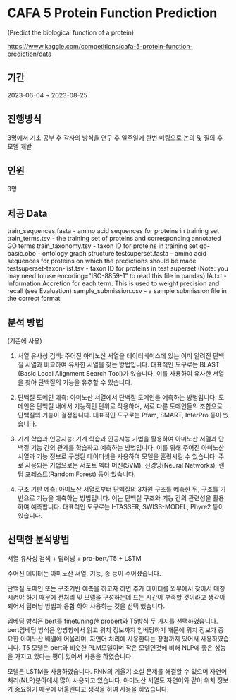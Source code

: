 CAFA 5 Protein Function Prediction 
================================
(Predict the biological function of a protein)

https://www.kaggle.com/competitions/cafa-5-protein-function-prediction/data

기간 
------------------
2023-06-04 ~ 2023-08-25

진행방식
--------------------
3명에서 기초 공부 후 각자의 방식을 연구 후 일주일에 한번 미팅으로 논의 및 질의 후 모델 개발

인원 
-----------------
3명

제공 Data
-----------------
train_sequences.fasta - amino acid sequences for proteins in training set
train_terms.tsv - the training set of proteins and corresponding annotated GO terms
train_taxonomy.tsv - taxon ID for proteins in training set
go-basic.obo - ontology graph structure
testsuperset.fasta - amino acid sequences for proteins on which the predictions should be made
testsuperset-taxon-list.tsv - taxon ID for proteins in test superset (Note: you may need to use encoding="ISO-8859-1" to read this file in pandas)
IA.txt - Information Accretion for each term. This is used to weight precision and recall (see Evaluation)
sample_submission.csv - a sample submission file in the correct format

분석 방법
--------------------
(기존에 사용)
1. 서열 유사성 검색: 주어진 아미노산 서열을 데이터베이스에 있는 이미 알려진 단백질 서열과 비교하여 유사한 서열을 찾는 방법입니다. 대표적인 도구로는 BLAST (Basic Local Alignment Search Tool)가 있습니다. 이를 사용하여 유사한 서열을 찾아 단백질의 기능을 유추할 수 있습니다.

2. 단백질 도메인 예측: 아미노산 서열에서 단백질 도메인을 예측하는 방법입니다. 도메인은 단백질 내에서 기능적인 단위로 작용하며, 서로 다른 도메인들의 조합으로 단백질의 기능이 결정됩니다. 대표적인 도구로는 Pfam, SMART, InterPro 등이 있습니다.

3. 기계 학습과 인공지능: 기계 학습과 인공지능 기법을 활용하여 아미노산 서열과 단백질 기능 간의 관계를 학습하고 예측하는 방법입니다. 이를 위해 주어진 아미노산 서열과 기능 정보로 구성된 데이터셋을 사용하여 모델을 훈련시킬 수 있습니다. 주로 사용되는 기법으로는 서포트 벡터 머신(SVM), 신경망(Neural Networks), 랜덤 포레스트(Random Forest) 등이 있습니다.

4. 구조 기반 예측: 아미노산 서열로부터 단백질의 3차원 구조를 예측한 뒤, 구조를 기반으로 기능을 예측하는 방법입니다. 이는 단백질 구조와 기능 간의 관련성을 활용하여 예측합니다. 대표적인 도구로는 I-TASSER, SWISS-MODEL, Phyre2 등이 있습니다.


선택한 분석방법
------------------

서열 유사성 검색 + 딥러닝 + pro-bert/T5 + LSTM

주어진 데이터는 아미노산 서열, 기능, 종 등이 주어졌습니다.

단백질 도메인 또는 구조기반 예측을 하고자 하면 추가 데이터를 외부에서 찾아서 매칭 시켜야 하기 때문에 전처리 및 모델을 구성하는데 드는 시간이 부족할 것이라고 생각이 되어서 딥러닝 방법과 융합 하여 사용하는 것을 선택 했습니다.

임베딩 방식은 bert를 finetuning한 probert와 T5방식 두 가지를 선택하였습니다.
bert임베딩 방식은 양방향에서 읽고 위치 정보까지 임베딩하기 때문에 위치 정보가 중요한 아미노산 배열에 어울리며, 자연어 처리에 사용한다는 장점까지 있어서 사용하였습니다.
T5 모델은 bert와 비슷한 PLM모델이며 작은 모델인것에 비해 NLP에 좋은 성능을 가지고 있다는 평이 있어서 사용을 하였습니다.

모델은 LSTM을 사용하였습니다.
RNN의 기울기 소실 문제를 해결할 수 있으며 자연어 처리(NLP)분야에서 많이 사용되고 있습니다.
아미노산 서열도 자연어와 같이 위치 정보가 중요하기 때문에 어울린다고 생각을 하여 사용을 하였습니다.

